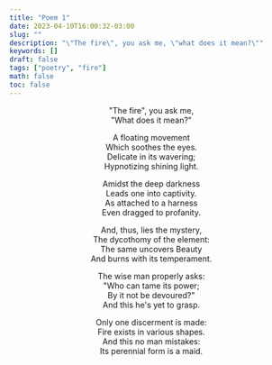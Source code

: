 ```yaml
---
title: "Poem 1"
date: 2023-04-10T16:00:32-03:00
slug: ""
description: "\"The fire\", you ask me, \"what does it mean?\""
keywords: []
draft: false
tags: ["poetry", "fire"]
math: false
toc: false
---
```


<div style="text-align: center">
"The fire", you ask me,<br>
"What does it mean?"<br>

A floating movement<br>
Which soothes the eyes.<br>
Delicate in its wavering;<br>
Hypnotizing shining light.<br>

Amidst the deep darkness<br>
Leads one into captivity.<br>
As attached to a harness<br>
Even dragged to profanity.<br>

And, thus, lies the mystery,<br>
The dycothomy of the element:<br>
The same uncovers Beauty<br>
And burns with its temperament.<br>

The wise man properly asks:<br>
"Who can tame its power;<br>
By it not be devoured?"<br>
And this he's yet to grasp.<br>

Only one discerment is made:<br>
Fire exists in various shapes.<br>
And this no man mistakes:<br>
Its perennial form is a maid.<br>
</div>
